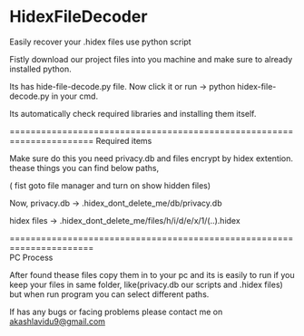 # HidexFileDecoder
Easily recover your .hidex files use python script

Fistly download our project files into you machine and make sure to already installed python.

Its has hide-file-decode.py file. Now click it or run -> python hidex-file-decode.py in your cmd.

Its automatically check required libraries and installing them itself. 

======================================================================
Required items

Make sure do this you need privacy.db and files encrypt by hidex extention. thease things you can find below paths,

( fist goto file manager and turn on show hidden files)

Now, privacy.db -> .hidex_dont_delete_me/db/privacy.db

hidex files -> .hidex_dont_delete_me/files/h/i/d/e/x/1/(..).hidex

======================================================================    
PC Process 
               
After found thease files copy them in to your pc and its is easily to run if you keep your files in same folder, like(privacy.db our scripts and .hidex files) but when run program you can select different paths.

If has any bugs or facing problems please contact me on akashlavidu9@gmail.com
